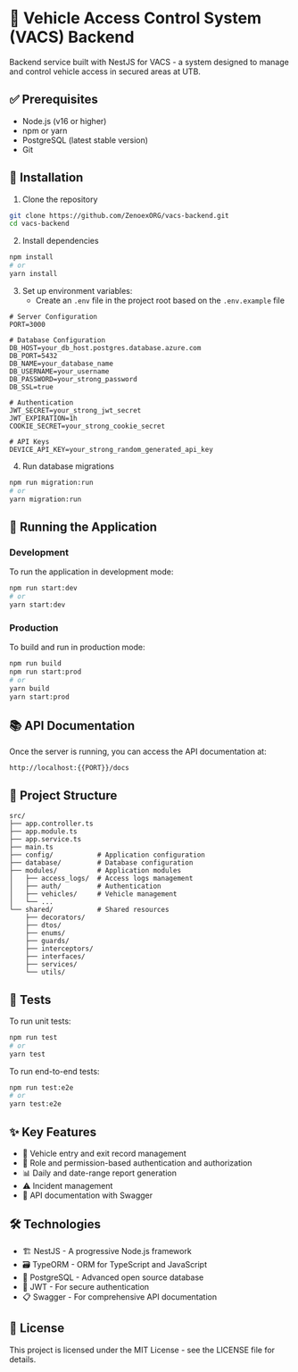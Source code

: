 # 🚗 Vehicle Access Control System (VACS) Backend

Backend service built with NestJS for VACS - a system designed to manage and control vehicle access in secured areas at UTB.

## ✅ Prerequisites

- Node.js (v16 or higher)
- npm or yarn
- PostgreSQL (latest stable version)
- Git

## 🔧 Installation

1. Clone the repository
```bash
git clone https://github.com/ZenoexORG/vacs-backend.git
cd vacs-backend
```

2. Install dependencies
```bash
npm install
# or
yarn install
```

3. Set up environment variables:
   - Create an `.env` file in the project root based on the `.env.example` file

```
# Server Configuration
PORT=3000

# Database Configuration
DB_HOST=your_db_host.postgres.database.azure.com
DB_PORT=5432
DB_NAME=your_database_name
DB_USERNAME=your_username
DB_PASSWORD=your_strong_password
DB_SSL=true

# Authentication
JWT_SECRET=your_strong_jwt_secret
JWT_EXPIRATION=1h
COOKIE_SECRET=your_strong_cookie_secret

# API Keys
DEVICE_API_KEY=your_strong_random_generated_api_key
```

4. Run database migrations
```bash
npm run migration:run
# or
yarn migration:run
```

## 🚀 Running the Application

### Development

To run the application in development mode:

```bash
npm run start:dev
# or
yarn start:dev
```

### Production

To build and run in production mode:

```bash
npm run build
npm run start:prod
# or
yarn build
yarn start:prod
```

## 📚 API Documentation

Once the server is running, you can access the API documentation at:

```
http://localhost:{{PORT}}/docs
```

## 📂 Project Structure

```
src/
├── app.controller.ts
├── app.module.ts
├── app.service.ts
├── main.ts
├── config/           # Application configuration
├── database/         # Database configuration
├── modules/          # Application modules
│   ├── access_logs/  # Access logs management
│   ├── auth/         # Authentication
│   ├── vehicles/     # Vehicle management
│   └── ...
└── shared/           # Shared resources
    ├── decorators/
    ├── dtos/
    ├── enums/
    ├── guards/
    ├── interceptors/
    ├── interfaces/
    ├── services/
    └── utils/
```

## 🧪 Tests

To run unit tests:

```bash
npm run test
# or
yarn test
```

To run end-to-end tests:

```bash
npm run test:e2e
# or
yarn test:e2e
```

## ✨ Key Features

- 🚙 Vehicle entry and exit record management
- 🔐 Role and permission-based authentication and authorization 
- 📊 Daily and date-range report generation
- ⚠️ Incident management
- 📝 API documentation with Swagger

## 🛠️ Technologies

- 🏗️ NestJS - A progressive Node.js framework
- 🗃️ TypeORM - ORM for TypeScript and JavaScript
- 🐘 PostgreSQL - Advanced open source database
- 🔑 JWT - For secure authentication
- 📋 Swagger - For comprehensive API documentation

## 📄 License

This project is licensed under the MIT License - see the LICENSE file for details.